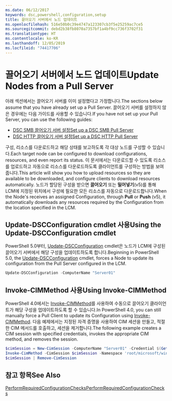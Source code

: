 ```yaml
---
ms.date: 06/12/2017
keywords: dsc,powershell,configuration,setup
title: 끌어오기 서버에서 노드 업데이트
ms.openlocfilehash: 516e50b0c39e4747a123307cb3f5e25259ac7ce5
ms.sourcegitcommit: debd2b38fb8070a7357bf1a4bf9cc736f3702f31
ms.translationtype: HT
ms.contentlocale: ko-KR
ms.lasthandoff: 12/05/2019
ms.locfileid: "74417706"
---
```

# <a name="update-nodes-from-a-pull-server"></a><span data-ttu-id="86ade-103">끌어오기 서버에서 노드 업데이트</span><span class="sxs-lookup"><span data-stu-id="86ade-103">Update Nodes from a Pull Server</span></span>

<span data-ttu-id="86ade-104">아래 섹션에서는 끌어오기 서버를 이미 설정했다고 가정합니다.</span><span class="sxs-lookup"><span data-stu-id="86ade-104">The sections below assume that you have already set up a Pull Server.</span></span> <span data-ttu-id="86ade-105">끌어오기 서버를 설정하지 않은 경우에는 다음 가이드를 사용할 수 있습니다.</span><span class="sxs-lookup"><span data-stu-id="86ade-105">If you have not set up your Pull Server, you can use the following guides:</span></span>

- [<span data-ttu-id="86ade-106">DSC SMB 끌어오기 서버 설정</span><span class="sxs-lookup"><span data-stu-id="86ade-106">Set up a DSC SMB Pull Server</span></span>](pullServerSmb.md)
- [<span data-ttu-id="86ade-107">DSC HTTP 끌어오기 서버 설정</span><span class="sxs-lookup"><span data-stu-id="86ade-107">Set up a DSC HTTP Pull Server</span></span>](pullServer.md)

<span data-ttu-id="86ade-108">구성, 리소스를 다운로드하고 해당 상태를 보고하도록 각 대상 노드를 구성할 수 있습니다.</span><span class="sxs-lookup"><span data-stu-id="86ade-108">Each target node can be configured to download configurations, resources, and even report its status.</span></span> <span data-ttu-id="86ade-109">이 문서에서는 다운로드할 수 있도록 리소스를 업로드하고 자동으로 리소스를 다운로드하도록 클라이언트를 구성하는 방법을 보여 줍니다.</span><span class="sxs-lookup"><span data-stu-id="86ade-109">This article will show you how to upload resources so they are available to be downloaded, and configure clients to download resources automatically.</span></span> <span data-ttu-id="86ade-110">노드가 할당된 구성을 받으면 **끌어오기** 또는 **밀어넣기**(v5)를 통해 LCM에 지정된 위치에서 구성에 필요한 모든 리소스를 자동으로 다운로드합니다.</span><span class="sxs-lookup"><span data-stu-id="86ade-110">When the Node's receives an assigned Configuration, through **Pull** or **Push** (v5), it automatically downloads any resources required by the Configuration from the location specified in the LCM.</span></span>

## <a name="using-the-update-dscconfiguration-cmdlet"></a><span data-ttu-id="86ade-111">Update-DSCConfiguration cmdlet 사용</span><span class="sxs-lookup"><span data-stu-id="86ade-111">Using the Update-DSCConfiguration cmdlet</span></span>

<span data-ttu-id="86ade-112">PowerShell 5.0부터, [Update-DSCConfiguration](/powershell/module/psdesiredstateconfiguration/update-dscconfiguration) cmdlet은 노드가 LCM에 구성된 끌어오기 서버에서 해당 구성을 업데이트하도록 합니다.</span><span class="sxs-lookup"><span data-stu-id="86ade-112">Beginning in PowerShell 5.0, the [Update-DSCConfiguration](/powershell/module/psdesiredstateconfiguration/update-dscconfiguration) cmdlet, forces a Node to update its configuration from the Pull Server configured in the LCM.</span></span>

```powershell
Update-DSCConfiguration -ComputerName "Server01"
```

## <a name="using-invoke-cimmethod"></a><span data-ttu-id="86ade-113">Invoke-CIMMethod 사용</span><span class="sxs-lookup"><span data-stu-id="86ade-113">Using Invoke-CIMMethod</span></span>

<span data-ttu-id="86ade-114">PowerShell 4.0에서는 [Invoke-CIMMethod](/powershell/module/cimcmdlets/invoke-cimmethod)를 사용하여 수동으로 끌어오기 클라이언트가 해당 구성을 업데이트하도록 할 수 있습니다.</span><span class="sxs-lookup"><span data-stu-id="86ade-114">In PowerShell 4.0, you can still manually force a Pull Client to update its Configuration using [Invoke-CIMMethod](/powershell/module/cimcmdlets/invoke-cimmethod).</span></span> <span data-ttu-id="86ade-115">다음 예제에서는 지정된 자격 증명을 사용하여 CIM 세션을 만들고, 적절한 CIM 메서드를 호출하고, 세션을 제거합니다.</span><span class="sxs-lookup"><span data-stu-id="86ade-115">The following example creates a CIM session with specified credentials, invokes the appropriate CIM method, and removes the session.</span></span>

```powershell
$cimSession = New-CimSession -ComputerName "Server01" -Credential $(Get-Credential)
Invoke-CimMethod -CimSession $cimSession -Namespace 'root/microsoft/windows/desiredstateconfiguration' -Class 'MSFT_DscLocalConfigurationManager' -MethodName 'PerformRequiredConfigurationChecks' -Arguments @{ 'Flags' = [uint32]1 } -Verbose
$cimSession | Remove-CimSession
```

## <a name="see-also"></a><span data-ttu-id="86ade-116">참고 항목</span><span class="sxs-lookup"><span data-stu-id="86ade-116">See Also</span></span>

[<span data-ttu-id="86ade-117">PerformRequiredConfigurationChecks</span><span class="sxs-lookup"><span data-stu-id="86ade-117">PerformRequiredConfigurationChecks</span></span>](/powershell/scripting/dsc/msft-dsclocalconfigurationmanager-performrequiredconfigurationchecks)
